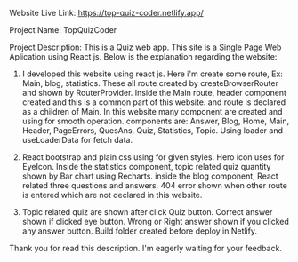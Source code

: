 Website Live Link: https://top-quiz-coder.netlify.app/

Project Name: TopQuizCoder

Project Description:
This is a Quiz web app. This site is a Single Page Web Aplication using React js. Below is the explanation regarding the website:
  
  
  1. I developed this website using react js. Here i'm create some route, Ex: Main, blog, statistics. These all route created by createBrowserRouter and shown by         RouterProvider. Inside the Main route, header component created and this is a common part of this website. and route is declared as a children of Main. In this website many component are created and using for smooth operation. components are: Answer, Blog, Home, Main, Header, PageErrors, QuesAns, Quiz, Statistics, Topic. Using loader and useLoaderData for fetch data. 
  
  2. React bootstrap and plain css using for given styles. Hero icon uses for EyeIcon. Inside the statistics component, topic related quiz quantity shown by Bar chart using Recharts. inside the blog component, React related three questions and answers. 404 error shown when other route is entered which are not declared in this website.
  
  3. Topic related quiz are shown after click Quiz button. Correct answer shown if clicked eye button. Wrong or Right answer shown if you clicked any answer button. Build folder created before deploy in Netlify.
  
  
Thank you for read this description. I'm eagerly waiting for your feedback.
